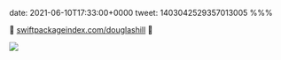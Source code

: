 date: 2021-06-10T17:33:00+0000
tweet: 1403042529357013005
%%%

💛 [swiftpackageindex.com/douglashill](https://swiftpackageindex.com/douglashill) 💛

![](E3ibvXYXEAgBa2J.jpg)
